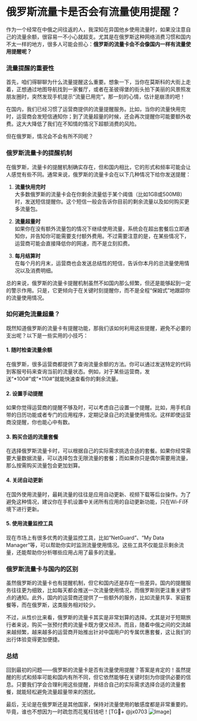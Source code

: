 # 俄罗斯流量卡是否会有流量使用提醒？

作为一个经常在中俄之间往返的人，我深知在异国他乡使用流量时，如果没注意自己的流量余额，很容易一不小心就超支。尤其是在俄罗斯这种网络消费习惯和国内不太一样的地方，很多人可能会担心：**俄罗斯的流量卡会不会像国内一样有流量使用提醒呢？**

### 流量提醒的重要性

首先，咱们得聊聊为什么流量提醒这么重要。想象一下，当你在莫斯科的大街上走着，正想通过地图导航找到一家餐厅，或者在圣彼得堡的街头拍下美丽的风景照发朋友圈时，突然发现手机提示“流量已用完”。那一刻的心情，估计是崩溃的吧！

在国内，我们已经习惯了运营商提供的流量提醒服务。比如，当你的流量快用完时，运营商会发短信通知你；到了流量超量的时候，还会再次提醒你可能要额外收费。这大大降低了我们在不知情的情况下超额消费的风险。

但在俄罗斯，情况会不会有所不同呢？

### 俄罗斯流量卡的提醒机制

在俄罗斯，流量卡的提醒机制确实存在，但和国内相比，它的形式和频率可能会让人感觉有些不同。通常来说，俄罗斯的流量卡会在以下几种情况下给你发送提醒：

1. **流量快用完时**  
   大多数俄罗斯的流量卡会在你剩余流量低于某个阈值（比如1GB或500MB）时，发送短信提醒你。这个短信一般会告诉你目前的剩余流量以及如何购买更多流量包。

2. **流量超量时**  
   如果你在没有额外流量包的情况下继续使用流量，系统会在超出套餐后立即通知你，并告知你可能需要支付额外费用。不过需要注意的是，在某些情况下，运营商可能会直接降低你的网速，而不是立刻扣费。

3. **每月结算时**  
   在每个月的月末，运营商也会发送总结性的短信，告诉你本月的总流量使用情况以及消费明细。

总的来说，俄罗斯的流量卡提醒机制虽然不如国内那么频繁，但还是能够起到一定的警示作用。只是，它更倾向于在关键时刻提醒你，而不是全程“保姆式”地跟踪你的流量使用情况。

### 如何避免流量超量？

既然知道俄罗斯的流量卡有提醒功能，那我们该如何利用这些提醒，避免不必要的支出呢？以下是一些实用的小技巧：

#### 1. **随时检查流量余额**
   在俄罗斯，很多运营商都提供了查询流量余额的方法。你可以通过发送特定的代码到客服号码来查询当前的流量状态。例如，对于某些运营商，发送“*100#”或“*110#”就能快速查看你的剩余流量。

#### 2. **设置手动提醒**
   如果你觉得运营商的提醒不够及时，可以考虑自己设置一个提醒。比如，用手机自带的日历功能或者专门的应用程序，定期记录自己的流量使用情况。这样即使运营商没提醒，你也能心中有数。

#### 3. **购买合适的流量套餐**
   在选择俄罗斯流量卡时，可以根据自己的实际需求挑选合适的套餐。如果你经常需要大量数据流量，可以选择包含无限流量的套餐；而如果你只是偶尔需要用流量，那么按需购买流量包会更加划算。

#### 4. **关闭自动更新**
   在国外使用流量时，最耗流量的往往是应用自动更新、视频下载等后台操作。为了避免这种情况，建议你在手机设置中关闭所有应用的自动更新功能，只在Wi-Fi环境下进行更新。

#### 5. **使用流量监控工具**
   现在市场上有很多优秀的流量监控工具，比如“NetGuard”、“My Data Manager”等，可以帮助你实时监测流量使用情况。这些工具不仅能显示剩余流量，还能帮助你分析哪些应用占用了最多的流量。

### 俄罗斯流量卡与国内的区别

虽然俄罗斯的流量卡也有提醒机制，但它和国内还是存在一些差异。国内的提醒服务往往更为细致，比如每天都会推送一次流量使用情况，而俄罗斯则更注重关键节点的通知。此外，国内的运营商还提供了一些额外的服务，比如流量共享、家庭套餐等，而在俄罗斯，这类服务相对较少。

不过，从性价比来看，俄罗斯的流量卡其实是非常划算的选择。尤其是对于短期旅行者来说，购买一张预付费的流量卡既方便又经济。而且，随着中俄之间的交流越来越频繁，越来越多的运营商开始推出针对中国用户的专属优惠套餐，这让我们的出行体验变得更加便捷。

### 总结

回到最初的问题——俄罗斯的流量卡是否有流量使用提醒？答案是肯定的！虽然提醒的形式和频率可能和国内有所不同，但它依然能够在关键时刻为你提供必要的信息。只要我们学会合理利用这些提醒，并结合自己的实际需求选择合适的流量套餐，就能轻松避免流量超量带来的困扰。

最后，无论是在俄罗斯还是其他国家，保持对流量使用的敏感度都是非常重要的。毕竟，谁也不想因为一时疏忽而花冤枉钱吧！[TG💪+ @jx0703 ![Image](https://github.com/user-attachments/assets/dbca1d08-cadb-493c-b0ec-ad6f7a83f270)]